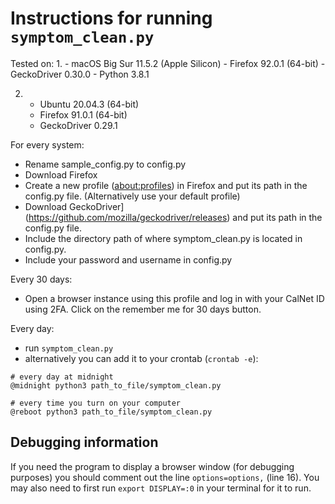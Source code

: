 # Instructions for running `symptom_clean.py`

Tested on:
1. 
    - macOS Big Sur 11.5.2 (Apple Silicon)
    - Firefox 92.0.1 (64-bit)
    - GeckoDriver 0.30.0
    - Python 3.8.1

2.
    - Ubuntu 20.04.3 (64-bit)
    - Firefox 91.0.1 (64-bit)
    - GeckoDriver 0.29.1

For every system:
- Rename sample_config.py to config.py
- Download Firefox
- Create a new profile ([about:profiles](about:profiles)) in Firefox and put its path in the config.py file. (Alternatively use your default profile)
- Download GeckoDriver](https://github.com/mozilla/geckodriver/releases) and put its path in the config.py file.
- Include the directory path of where symptom_clean.py is located in config.py.
- Include your password and username in config.py


Every 30 days:
- Open a browser instance using this profile and log in with your CalNet ID using 2FA. Click on the remember me for 30 days button.

Every day:
- run `symptom_clean.py`
- alternatively you can add it to your crontab (`crontab -e`):
```
# every day at midnight
@midnight python3 path_to_file/symptom_clean.py

# every time you turn on your computer
@reboot python3 path_to_file/symptom_clean.py
```

## Debugging information
If you need the program to display a browser window (for debugging purposes) you should comment out the line `options=options,` (line 16).
You may also need to first run `export DISPLAY=:0` in your terminal for it to run.